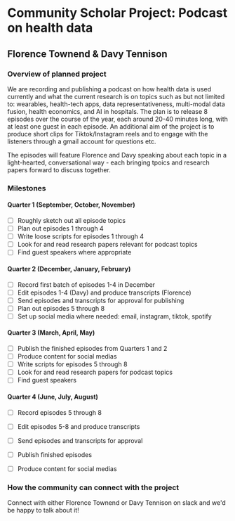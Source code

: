 # Community Scholar Project: Podcast on health data
## Florence Townend & Davy Tennison

### Overview of planned project
We are recording and publishing a podcast on how health data is used currently and what the current research is on topics 
such as but not limited to: wearables, health-tech apps, data representativeness, multi-modal data fusion, health economics, and AI in hospitals.
The plan is to release 8 episodes over the course of the year, each around 20-40 minutes long, with at least one guest in each 
episode.
An additional aim of the project is to produce short clips for Tiktok/Instagram reels and to engage with the listeners through a gmail account for questions etc.

The episodes will feature Florence and Davy speaking about each topic in a light-hearted, conversational way - each bringing tpoics and research papers forward to discuss together. 

### Milestones

#### Quarter 1 (September, October, November)
- [ ] Roughly sketch out all episode topics
- [ ] Plan out episodes 1 through 4
- [ ] Write loose scripts for episodes 1 through 4
- [ ] Look for and read research papers relevant for podcast topics
- [ ] Find guest speakers where appropriate

#### Quarter 2 (December, January, February)
- [ ] Record first batch of episodes 1-4 in December
- [ ] Edit episodes 1-4 (Davy) and produce transcripts (Florence)
- [ ] Send episodes and transcripts for approval for publishing
- [ ] Plan out episodes 5 through 8
- [ ] Set up social media where needed: email, instagram, tiktok, spotify

#### Quarter 3 (March, April, May)
- [ ] Publish the finished episodes from Quarters 1 and 2
- [ ] Produce content for social medias
- [ ] Write scripts for episodes 5 through 8
- [ ] Look for and read research papers for podcast topics
- [ ] Find guest speakers

#### Quarter 4 (June, July, August)
- [ ] Record episodes 5 through 8
- [ ] Edit episodes 5-8 and produce transcripts
- [ ] Send episodes and transcripts for approval 
- [ ] Publish finished episodes
- [ ] Produce content for social medias


### How the community can connect with the project
Connect with either Florence Townend or Davy Tennison on slack and we'd be happy to talk about it!

